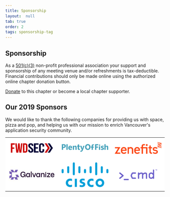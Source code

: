 ```yaml
---
title: Sponsorship
layout:  null
tab: true
order: 2
tags: sponsorship-tag
---
```


## Sponsorship

As a [501(c)(3)](/about) non-profit professional
association your support and sponsorship of any meeting venue and/or
refreshments is tax-deductible. Financial contributions should only be
made online using the authorized online chapter donation button.

[Donate](/donate) to this chapter or become a local chapter supporter.

## Our 2019 Sponsors

We would like to thank the following companies for providing us with
space, pizza and pop, and helping us with our mission to enrich
Vancouver's application security community.

<style type="text/css">
    table.sponsors-table {
        border-collapse: collapse;
        border: none;
    }

    table.sponsors-table td, table.sponsors-table tr {
        padding: 10px;
        border: 0px;
        background-color: #ffffff;
    }
</style>

<table class="sponsors-table">
    <tr>
        <td> <a href="https://www.forwardsecurity.com/"> <img src="assets/images/FwdSec.png" alt="FWDSEC" title="FWDSEC"/> </a> </td>
        <td> <a href="https://www.pof.com/en/press/"> <img src="assets/images/PlentyOfFish.png" alt="Plenty of Fish" title="Plenty of Fish"/> </a> </td>
        <td> <a href="https://www.zenefits.com/"> <img src="assets/images/Zenefits.png" alt="Zenefits" title="Zenefits"/> </a> </td>
    </tr>
    <tr>
        <td> <a href="https://www.wegalvanize.com/"> <img src="assets/images/Galvanize.jpg" alt="Galvanize" title="Galvanize"/> </a> </td>
        <td> <a href="https://www.cisco.com/c/en_ca/index.html"> <img src="assets/images/CISCO.png" alt="Cisco" title="Cisco"/> </a> </td>
        <td> <a href="https://www.cmd.com/"> <img src="assets/images/Cmd.png" alt=">_cmd" title=">_cmd"/> </a> </td>
    </tr>
</table>